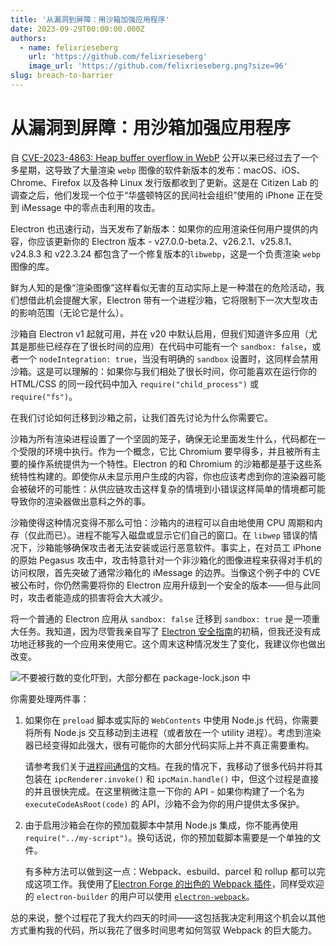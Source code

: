 ```yaml
---
title: '从漏洞到屏障：用沙箱加强应用程序'
date: 2023-09-29T00:00:00.000Z
authors:
  - name: felixrieseberg
    url: 'https://github.com/felixrieseberg'
    image_url: 'https://github.com/felixrieseberg.png?size=96'
slug: breach-to-barrier
---
```


# 从漏洞到屏障：用沙箱加强应用程序

自 [CVE-2023-4863: Heap buffer overflow in WebP](https://chromereleases.googleblog.com/2023/09/stable-channel-update-for-desktop_11.html) 公开以来已经过去了一个多星期，这导致了大量渲染 `webp` 图像的软件新版本的发布：macOS、iOS、Chrome、Firefox 以及各种 Linux 发行版都收到了更新。这是在 Citizen Lab 的调查之后，他们发现一个位于“华盛顿特区的民间社会组织”使用的 iPhone 正在受到 iMessage 中的零点击利用的攻击。

Electron 也迅速行动，当天发布了新版本：如果你的应用渲染任何用户提供的内容，你应该更新你的 Electron 版本 - v27.0.0-beta.2、v26.2.1、v25.8.1、v24.8.3 和 v22.3.24 都包含了一个修复版本的`libwebp`，这是一个负责渲染 `webp` 图像的库。

鲜为人知的是像“渲染图像”这样看似无害的互动实际上是一种潜在的危险活动，我们想借此机会提醒大家，Electron 带有一个进程沙箱，它将限制下一次大型攻击的影响范围（无论它是什么）。

沙箱自 Electron v1 起就可用，并在 v20 中默认启用，但我们知道许多应用（尤其是那些已经存在了很长时间的应用）在代码中可能有一个 `sandbox: false`，或者一个 `nodeIntegration: true`，当没有明确的 `sandbox` 设置时，这同样会禁用沙箱。这是可以理解的：如果你与我们相处了很长时间，你可能喜欢在运行你的 HTML/CSS 的同一段代码中加入 `require("child_process")` 或 `require("fs")`。

在我们讨论如何迁移到沙箱之前，让我们首先讨论为什么你需要它。

沙箱为所有渲染进程设置了一个坚固的笼子，确保无论里面发生什么，代码都在一个受限的环境中执行。作为一个概念，它比 Chromium 要早得多，并且被所有主要的操作系统提供为一个特性。Electron 的和 Chromium 的沙箱都是基于这些系统特性构建的。即使你从未显示用户生成的内容，你也应该考虑到你的渲染器可能会被破坏的可能性：从供应链攻击这样复杂的情境到小错误这样简单的情境都可能导致你的渲染器做出意料之外的事。

沙箱使得这种情况变得不那么可怕：沙箱内的进程可以自由地使用 CPU 周期和内存（仅此而已）。进程不能写入磁盘或显示它们自己的窗口。在 `libwep` 错误的情况下，沙箱能够确保攻击者无法安装或运行恶意软件。事实上，在对员工 iPhone 的原始 Pegasus 攻击中，攻击特意针对一个非沙箱化的图像进程来获得对手机的访问权限，首先突破了通常沙箱化的 iMessage 的边界。当像这个例子中的 CVE 被公布时，你仍然需要将你的 Electron 应用升级到一个安全的版本——但与此同时，攻击者能造成的损害将会大大减少。

将一个普通的 Electron 应用从 `sandbox: false` 迁移到 `sandbox: true` 是一项重大任务。我知道，因为尽管我亲自写了 [Electron 安全指南](https://www.electronjs.org/docs/latest/tutorial/security)的初稿，但我还没有成功地迁移我的一个应用来使用它。这个周末这种情况发生了变化，我建议你也做出改变。

![不要被行数的变化吓到，大部分都在 `package-lock.json` 中](https://www.electronjs.org/assets/images/breach-to-barrier-741ae594fea92cc24532491071794e18.png)

你需要处理两件事：

1. 如果你在 `preload` 脚本或实际的 `WebContents` 中使用 Node.js 代码，你需要将所有 Node.js 交互移动到主进程（或者放在一个 utility 进程）。考虑到渲染器已经变得如此强大，很有可能你的大部分代码实际上并不真正需要重构。

   请参考我们关于[进程间通信](https://www.electronjs.org/docs/latest/tutorial/ipc)的文档。在我的情况下，我移动了很多代码并将其包装在 `ipcRenderer.invoke()` 和 `ipcMain.handle()` 中，但这个过程是直接的并且很快完成。在这里稍微注意一下你的 API - 如果你构建了一个名为 `executeCodeAsRoot(code)` 的 API，沙箱不会为你的用户提供太多保护。

2. 由于启用沙箱会在你的预加载脚本中禁用 Node.js 集成，你不能再使用 `require("../my-script")`。换句话说，你的预加载脚本需要是一个单独的文件。

   有多种方法可以做到这一点：Webpack、esbuild、parcel 和 rollup 都可以完成这项工作。我使用了[Electron Forge 的出色的 Webpack 插件](https://www.electronforge.io/config/plugins/webpack)，同样受欢迎的 `electron-builder` 的用户可以使用 [`electron-webpack`](https://webpack.electron.build/)。

总的来说，整个过程花了我大约四天的时间——这包括我决定利用这个机会以其他方式重构我的代码，所以我花了很多时间思考如何驾驭 Webpack 的巨大能力。